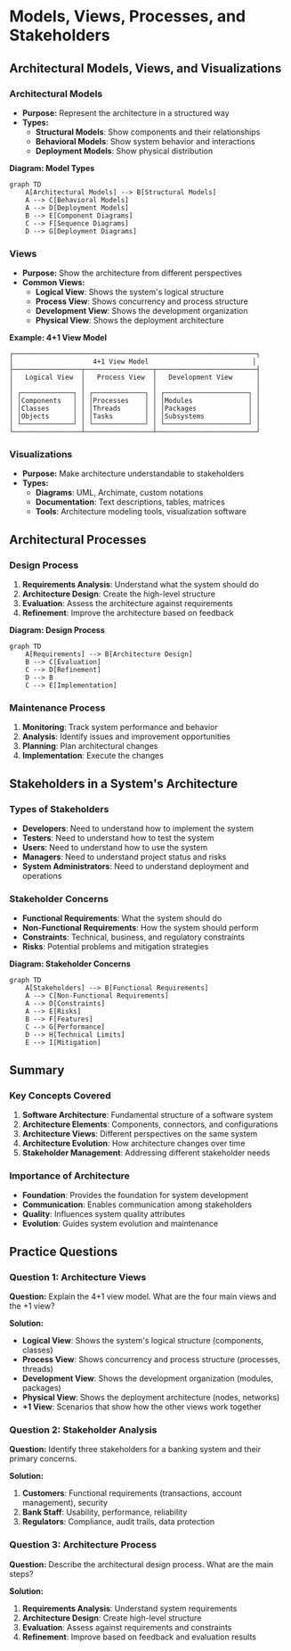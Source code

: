 # Models, Views, Processes, and Stakeholders

## Architectural Models, Views, and Visualizations

### Architectural Models
- **Purpose:** Represent the architecture in a structured way
- **Types:**
  - **Structural Models**: Show components and their relationships
  - **Behavioral Models**: Show system behavior and interactions
  - **Deployment Models**: Show physical distribution

**Diagram: Model Types**
```mermaid
graph TD
    A[Architectural Models] --> B[Structural Models]
    A --> C[Behavioral Models]
    A --> D[Deployment Models]
    B --> E[Component Diagrams]
    C --> F[Sequence Diagrams]
    D --> G[Deployment Diagrams]
```

### Views
- **Purpose:** Show the architecture from different perspectives
- **Common Views:**
  - **Logical View**: Shows the system's logical structure
  - **Process View**: Shows concurrency and process structure
  - **Development View**: Shows the development organization
  - **Physical View**: Shows the deployment architecture

**Example: 4+1 View Model**
```
┌─────────────────────────────────────────────────────────────┐
│                    4+1 View Model                          │
├─────────────────┬─────────────────┬─────────────────────────┤
│   Logical View  │   Process View  │   Development View      │
│                 │                 │                         │
│ ┌─────────────┐ │ ┌─────────────┐ │ ┌─────────────────────┐ │
│ │Components   │ │ │Processes    │ │ │Modules              │ │
│ │Classes      │ │ │Threads      │ │ │Packages             │ │
│ │Objects      │ │ │Tasks        │ │ │Subsystems           │ │
│ └─────────────┘ │ └─────────────┘ │ └─────────────────────┘ │
└─────────────────┴─────────────────┴─────────────────────────┘
```

### Visualizations
- **Purpose:** Make architecture understandable to stakeholders
- **Types:**
  - **Diagrams**: UML, Archimate, custom notations
  - **Documentation**: Text descriptions, tables, matrices
  - **Tools**: Architecture modeling tools, visualization software

## Architectural Processes

### Design Process
1. **Requirements Analysis**: Understand what the system should do
2. **Architecture Design**: Create the high-level structure
3. **Evaluation**: Assess the architecture against requirements
4. **Refinement**: Improve the architecture based on feedback

**Diagram: Design Process**
```mermaid
graph TD
    A[Requirements] --> B[Architecture Design]
    B --> C[Evaluation]
    C --> D[Refinement]
    D --> B
    C --> E[Implementation]
```

### Maintenance Process
1. **Monitoring**: Track system performance and behavior
2. **Analysis**: Identify issues and improvement opportunities
3. **Planning**: Plan architectural changes
4. **Implementation**: Execute the changes

## Stakeholders in a System's Architecture

### Types of Stakeholders
- **Developers**: Need to understand how to implement the system
- **Testers**: Need to understand how to test the system
- **Users**: Need to understand how to use the system
- **Managers**: Need to understand project status and risks
- **System Administrators**: Need to understand deployment and operations

### Stakeholder Concerns
- **Functional Requirements**: What the system should do
- **Non-Functional Requirements**: How the system should perform
- **Constraints**: Technical, business, and regulatory constraints
- **Risks**: Potential problems and mitigation strategies

**Diagram: Stakeholder Concerns**
```mermaid
graph TD
    A[Stakeholders] --> B[Functional Requirements]
    A --> C[Non-Functional Requirements]
    A --> D[Constraints]
    A --> E[Risks]
    B --> F[Features]
    C --> G[Performance]
    D --> H[Technical Limits]
    E --> I[Mitigation]
```

## Summary

### Key Concepts Covered
1. **Software Architecture**: Fundamental structure of a software system
2. **Architecture Elements**: Components, connectors, and configurations
3. **Architecture Views**: Different perspectives on the same system
4. **Architecture Evolution**: How architecture changes over time
5. **Stakeholder Management**: Addressing different stakeholder needs

### Importance of Architecture
- **Foundation**: Provides the foundation for system development
- **Communication**: Enables communication among stakeholders
- **Quality**: Influences system quality attributes
- **Evolution**: Guides system evolution and maintenance

## Practice Questions

### Question 1: Architecture Views
**Question:** Explain the 4+1 view model. What are the four main views and the +1 view?

**Solution:**
- **Logical View**: Shows the system's logical structure (components, classes)
- **Process View**: Shows concurrency and process structure (processes, threads)
- **Development View**: Shows the development organization (modules, packages)
- **Physical View**: Shows the deployment architecture (nodes, networks)
- **+1 View**: Scenarios that show how the other views work together

### Question 2: Stakeholder Analysis
**Question:** Identify three stakeholders for a banking system and their primary concerns.

**Solution:**
1. **Customers**: Functional requirements (transactions, account management), security
2. **Bank Staff**: Usability, performance, reliability
3. **Regulators**: Compliance, audit trails, data protection

### Question 3: Architecture Process
**Question:** Describe the architectural design process. What are the main steps?

**Solution:**
1. **Requirements Analysis**: Understand system requirements
2. **Architecture Design**: Create high-level structure
3. **Evaluation**: Assess against requirements and constraints
4. **Refinement**: Improve based on feedback and evaluation results 